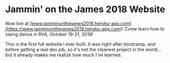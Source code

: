 # Jammin' on the James 2018 Website

Now live at [www.jamminonthejames2018.heroku-app.com](https://www.jamminonthejames2018.heroku-app.com)! Come learn how to swing dance in RVA, October 19-21, 2018!

This is the first full website I ever built. It was right after bootcamp, and before getting a real dev job, so it's not the cleanest project in the world... but it already makes me realize how much I've learned.
